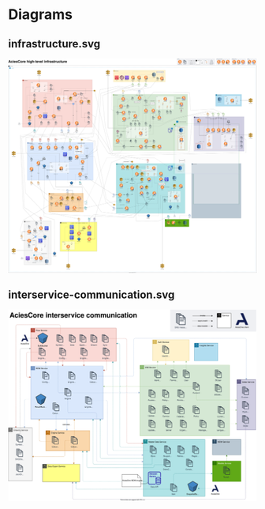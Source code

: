 # Diagrams
## infrastructure.svg
![artifacts/infrastructure.svg](https://github.com/AciesDK/core-diagrams/blob/artifacts/infrastructure.svg?raw=true "artifacts/infrastructure.svg")
## interservice-communication.svg
![artifacts/interservice-communication.svg](https://github.com/AciesDK/core-diagrams/blob/artifacts/interservice-communication.svg?raw=true "artifacts/interservice-communication.svg")
